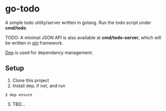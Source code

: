 # go-todo

A simple todo utility/server written in golang. Run the todo script under **cmd/todo**.

TODO: A minimal JSON API is also available at **cmd/todo-server**, which will be written in [gin](https://github.com/gin-gonic/gin) framework.

[Dep](https://github.com/golang/dep) is used for dependancy management.

## Setup

1. Clone this project
2. Install dep, if not, and run
```
$ dep ensure
```
3. TBD...
